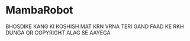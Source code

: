 # MambaRobot
BHOSDIKE KANG KI KOSHISH MAT KRN VRNA TERI GAND FAAD KE RKH DUNGA OR COPYRIGHT ALAG SE AAYEGA
